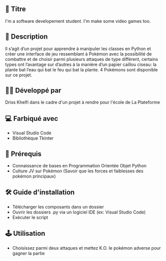 ## 📘 Titre
I'm a software developement student. 
I'm make some video games too.

## 🎤 Description

Il s’agit d’un projet pour apprendre à manipuler les classes en Python et créer une interface de jeu ressemblant à Pokémon 
avec la possibilité de combattre et de choisir parmi plusieurs attaques de type différent,
certains types ont l’avantage sur d’autres à la manière d’un papier caillou ciseau: 
la plante bat l’eau qui bat le feu qui bat la plante. 4 Pokémons sont disponible sur ce projet.

## 👨‍💻 Développé par
Driss Khelfi dans le cadre d'un projet à rendre pour l'école de La Plateforme

## 💻 Farbiqué avec
- Visual Studio Code
- Bibliothèque Tkinter

## 📁 Prérequis
- Connaissance de bases en Programmation Orientée Objet Python
- Culture JV sur Pokémon (Savoir que les forces et faiblesses des pokémon principaux)


## 🛠️ Guide d'installation

- Télécharger les composants dans un dossier
- Ouvrir les dossiers .py via un logiciel IDE (ex: Visual Studio Code)
- Exécuter le script
  
## 🕹️ Utilisation
- Choisissez parmi deux attaques et mettez K.O. le pokémon adverse pour gagner la partie




